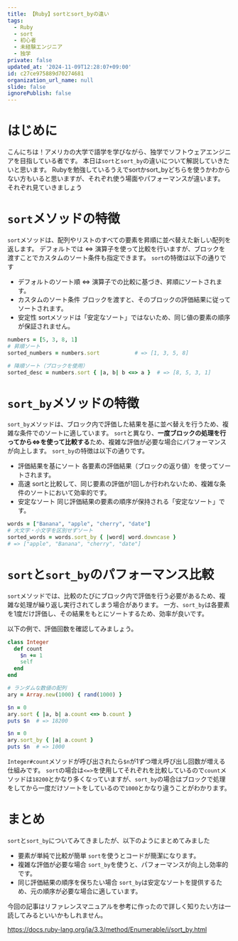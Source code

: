 ```yaml
---
title: 【Ruby】sortとsort_byの違い
tags:
  - Ruby
  - sort
  - 初心者
  - 未経験エンジニア
  - 独学
private: false
updated_at: '2024-11-09T12:28:07+09:00'
id: c27ce975889d70274681
organization_url_name: null
slide: false
ignorePublish: false
---
```

# はじめに
こんにちは！アメリカの大学で語学を学びながら、独学でソフトウェアエンジニアを目指している者です。
本日は`sort`と`sort_by`の違いについて解説していきたいと思います。
Rubyを勉強しているうえでsortかsort_byどちらを使うかわからない方もいると思いますが、それぞれ使う場面やパフォーマンスが違います。
それぞれ見ていきましょう

# `sort`メソッドの特徴
`sort`メソッドは、配列やリストのすべての要素を昇順に並べ替えた新しい配列を返します。
デフォルトでは <=> 演算子を使って比較を行いますが、ブロックを渡すことでカスタムのソート条件も指定できます。
`sort`の特徴は以下の通りです

* デフォルトのソート順
<=> 演算子での比較に基づき、昇順にソートされます。
* カスタムのソート条件
ブロックを渡すと、そのブロックの評価結果に従ってソートされます。
* 安定性
sortメソッドは「安定なソート」ではないため、同じ値の要素の順序が保証されません。
```ruby
numbers = [5, 3, 8, 1]
# 昇順ソート
sorted_numbers = numbers.sort           # => [1, 3, 5, 8]

# 降順ソート（ブロックを使用）
sorted_desc = numbers.sort { |a, b| b <=> a }  # => [8, 5, 3, 1]
```

# `sort_by`メソッドの特徴
`sort_by`メソッドは、ブロック内で評価した結果を基に並べ替えを行うため、複雑な条件でのソートに適しています。
`sort`と異なり、<strong>一度ブロックの処理を行ってから<=>を使って比較する</strong>ため、複雑な評価が必要な場合にパフォーマンスが向上します。
`sort_by`の特徴は以下の通りです。

* 評価結果を基にソート
各要素の評価結果（ブロックの返り値）を使ってソートされます。
* 高速
sortと比較して、同じ要素の評価が1回しか行われないため、複雑な条件のソートにおいて効率的です。
* 安定なソート
同じ評価結果の要素の順序が保持される「安定なソート」です。
```ruby
words = ["Banana", "apple", "cherry", "date"]
# 大文字・小文字を区別せずソート
sorted_words = words.sort_by { |word| word.downcase }
# => ["apple", "Banana", "cherry", "date"]
```

# `sort`と`sort_by`のパフォーマンス比較
`sort`メソッドでは、比較のたびにブロック内で評価を行う必要があるため、複雑な処理が繰り返し実行されてしまう場合があります。
一方、`sort_by`は各要素を1度だけ評価し、その結果をもとにソートするため、効率が良いです。

以下の例で、評価回数を確認してみましょう。
```ruby
class Integer
  def count
    $n += 1
    self
  end
end

# ランダムな数値の配列
ary = Array.new(1000) { rand(1000) }

$n = 0
ary.sort { |a, b| a.count <=> b.count }
puts $n  # => 18200

$n = 0
ary.sort_by { |a| a.count }
puts $n  # => 1000
```
`Integer#count`メソッドが呼び出されたら`$n`が1ずつ増え呼び出し回数が増える仕組みです。
`sort`の場合は`<=>`を使用してそれぞれを比較しているので`count`メソッドは`18200`とかなり多くなっていますが、`sort_by`の場合はブロックで処理をしてから一度だけソートをしているので`1000`とかなり違うことがわかります。

# まとめ
`sort`と`sort_by`についてみてきましたが、以下のようにまとめてみました
* 要素が単純で比較が簡単
`sort`を使うとコードが簡潔になります。
* 複雑な評価が必要な場合
`sort_by`を使うと、パフォーマンスが向上し効率的です。
* 同じ評価結果の順序を保ちたい場合
`sort_by`は安定なソートを提供するため、元の順序が必要な場合に適しています。

今回の記事はリファレンスマニュアルを参考に作ったので詳しく知りたい方は一読してみるといいかもしれません。

https://docs.ruby-lang.org/ja/3.3/method/Enumerable/i/sort_by.html


